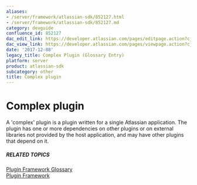 ```yaml
---
aliases:
- /server/framework/atlassian-sdk/852127.html
- /server/framework/atlassian-sdk/852127.md
category: devguide
confluence_id: 852127
dac_edit_link: https://developer.atlassian.com/pages/editpage.action?cjm=wozere&pageId=852127
dac_view_link: https://developer.atlassian.com/pages/viewpage.action?cjm=wozere&pageId=852127
date: '2017-12-08'
legacy_title: Complex Plugin (Glossary Entry)
platform: server
product: atlassian-sdk
subcategory: other
title: Complex plugin
---
```

# Complex plugin

A 'complex' plugin is a plugin written for a single Atlassian application. The plugin has one or more dependencies on other plugins or on external libraries not provided by the host application, and may have other plugins that depend on it.

##### RELATED TOPICS

<a href="/pages/createpage.action?spaceKey=PLUGINFRAMEWORK&amp;title=Plugin+Framework+Glossary" class="createlink">Plugin Framework Glossary</a>  
[Plugin Framework](https://developer.atlassian.com/display/PLUGINFRAMEWORK/Plugin+Framework)

















































































































































































